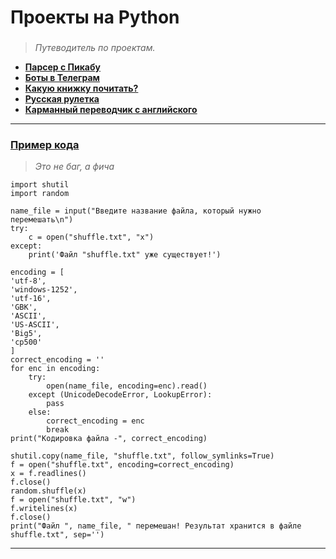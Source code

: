 # Проекты на Python

### 
> *Путеводитель по проектам.*
* [**Парсер с Пикабу**](https://github.com/i-galimov/python/blob/main/projects/parser/parser-pikabu.py)
* [**Боты в Телеграм**](https://github.com/i-galimov/python/tree/main/projects/Python_bot)
* [**Какую книжку почитать?**](https://github.com/i-galimov/python/blob/main/projects/books/my_favorite_books.py)
* [**Русская рулетка**](https://github.com/i-galimov/python/blob/main/projects/roulette/roulette.py)
* [**Карманный переводчик с английского**](https://github.com/i-galimov/python/blob/main/projects/translate/lite_tutor_english1.0.py)
---
### [Пример кода](https://github.com/i-galimov/python/blob/main/projects/shuffle/shuffle_str.py) 
> *Это не баг, а фича*
```
import shutil
import random

name_file = input("Введите название файла, который нужно перемешать\n")
try:
    c = open("shuffle.txt", "x")
except:
    print('Файл "shuffle.txt" уже существует!')
    
encoding = [
'utf-8',
'windows-1252',
'utf-16',
'GBK',
'ASCII',
'US-ASCII',
'Big5',
'cp500'
]
correct_encoding = ''
for enc in encoding:
    try:
        open(name_file, encoding=enc).read()
    except (UnicodeDecodeError, LookupError):
        pass
    else:
        correct_encoding = enc
        break
print("Кодировка файла -", correct_encoding)

shutil.copy(name_file, "shuffle.txt", follow_symlinks=True)
f = open("shuffle.txt", encoding=correct_encoding) 
x = f.readlines() 
f.close()
random.shuffle(x)
f = open("shuffle.txt", "w")
f.writelines(x)
f.close()
print("Файл ", name_file, " перемешан! Результат хранится в файле shuffle.txt", sep='')
```
********
